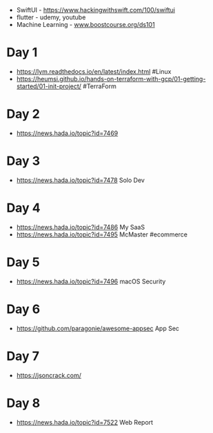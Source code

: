 
* SwiftUI - https://www.hackingwithswift.com/100/swiftui
* flutter - udemy, youtube
* Machine Learning - www.boostcourse.org/ds101

# Day 1
* https://lym.readthedocs.io/en/latest/index.html #Linux
* https://heumsi.github.io/hands-on-terraform-with-gcp/01-getting-started/01-init-project/ #TerraForm

# Day 2
* https://news.hada.io/topic?id=7469

# Day 3
* https://news.hada.io/topic?id=7478 Solo Dev

# Day 4
* https://news.hada.io/topic?id=7486 My SaaS
* https://news.hada.io/topic?id=7495 McMaster #ecommerce

# Day 5
* https://news.hada.io/topic?id=7496 macOS Security

# Day 6
* https://github.com/paragonie/awesome-appsec App Sec

# Day 7
* https://jsoncrack.com/ 

# Day 8
* https://news.hada.io/topic?id=7522 Web Report
